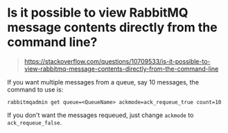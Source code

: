 # Is it possible to view RabbitMQ message contents directly from the command line?

>https://stackoverflow.com/questions/10709533/is-it-possible-to-view-rabbitmq-message-contents-directly-from-the-command-line

If you want multiple messages from a queue, say 10 messages, the command to use is:

```
rabbitmqadmin get queue=<QueueName> ackmode=ack_requeue_true count=10
```

If you don't want the messages requeued, just change `ackmode` to `ack_requeue_false`.